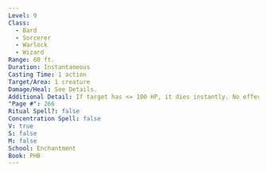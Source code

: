 ```yaml
---
Level: 9
Class:
  - Bard
  - Sorcerer
  - Warlock
  - Wizard
Range: 60 ft.
Duration: Instantaneous
Casting Time: 1 action
Target/Area: 1 creature
Damage/Heal: See Details.
Additional Detail: If target has <= 100 HP, it dies instantly. No effect otherwise. No saving throw.
"Page #": 266
Ritual Spell?: false
Concentration Spell: false
V: true
S: false
M: false
School: Enchantment
Book: PHB
---
```

